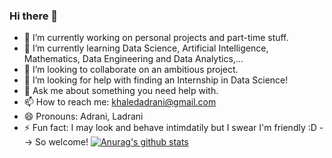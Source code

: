 ### Hi there 👋
- 🔭 I’m currently working on personal projects and part-time stuff.
- 🌱 I’m currently learning Data Science, Artificial Intelligence, Mathematics, Data Engineering and Data Analytics,...
- 👯 I’m looking to collaborate on an ambitious project.
- 🤔 I’m looking for help with finding an Internship in Data Science!
- 💬 Ask me about something you need help with.
- 📫 How to reach me: khaledadrani@gmail.com
- 😄 Pronouns: Adrani, Ladrani
- ⚡ Fun fact: I may look and behave intimdatily but I swear I'm friendly :D
--> So welcome!
[![Anurag's github stats](https://github-readme-stats.vercel.app/api?username=KhaledAdrani1997)](https://github.com/KhaledAdrani1997/github-readme-stats)
